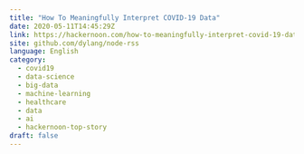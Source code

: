 ```yaml
---
title: "How To Meaningfully Interpret COVID-19 Data"
date: 2020-05-11T14:45:29Z
link: https://hackernoon.com/how-to-meaningfully-interpret-covid-19-data-8g8g3yfg?source=rss&utm_medium=RSS&utm_source=news.12bit.vn
site: github.com/dylang/node-rss
language: English
category:
  - covid19
  - data-science
  - big-data
  - machine-learning
  - healthcare
  - data
  - ai
  - hackernoon-top-story
draft: false
---
```

